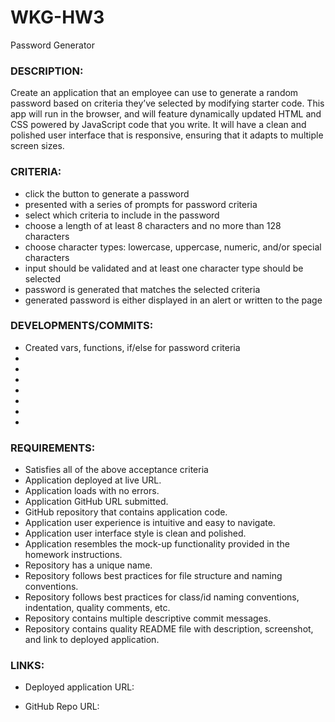 # WKG-HW3
Password Generator

### DESCRIPTION: 
Create an application that an employee can use to generate a random password based on criteria they’ve selected by modifying starter code. This app will run in the browser, and will feature dynamically updated HTML and CSS powered by JavaScript code that you write. It will have a clean and polished user interface that is responsive, ensuring that it adapts to multiple screen sizes.

### CRITERIA:

* click the button to generate a password
* presented with a series of prompts for password criteria
* select which criteria to include in the password
* choose a length of at least 8 characters and no more than 128 characters
* choose character types: lowercase, uppercase, numeric, and/or special characters
* input should be validated and at least one character type should be selected
* password is generated that matches the selected criteria
* generated password is either displayed in an alert or written to the page

### DEVELOPMENTS/COMMITS:

* Created vars, functions, if/else for password criteria
* 
* 
* 
* 
* 
* 
* 


### REQUIREMENTS:

* Satisfies all of the above acceptance criteria
* Application deployed at live URL.
* Application loads with no errors.
* Application GitHub URL submitted.
* GitHub repository that contains application code.
* Application user experience is intuitive and easy to navigate.
* Application user interface style is clean and polished.
* Application resembles the mock-up functionality provided in the homework instructions.
* Repository has a unique name.
* Repository follows best practices for file structure and naming conventions.
* Repository follows best practices for class/id naming conventions, indentation, quality comments, etc.
* Repository contains multiple descriptive commit messages.
* Repository contains quality README file with description, screenshot, and link to deployed application.

### LINKS:

* Deployed application URL:


* GitHub Repo URL:

